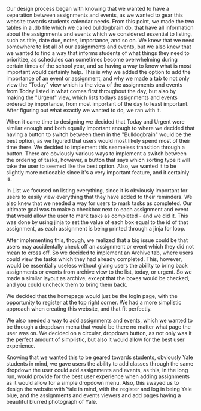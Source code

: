 Our design process began with knowing that we wanted to have a separation between assignments and events, as we wanted to gear this website towards students calendar needs. From this point, we made the two tables in a .db file which we called bulldogbrain.db, that have all information about the assignments and events which we considered essential to listing, such as title, date due, notes, importance, and so on. We knew that we need somewhere to list all of our assignments and events, but we also knew that we wanted to find a way that informs students of what things they need to prioritize, as schedules can sometimes become overwhelming during certain times of the school year, and so having a way to know what is most important would certainly help. This is why we added the option to add the importance of an event or assignment, and why we made a tab to not only view the "Today" view which is the view of the assignments and events from Today listed in what comes first throughout the day, but also by making the "Urgent" view, which lists todays assignments and events ordered by importance, from most important of the day to least important. After figuring out what exactly we wanted to do, we ran with it. 

When it came time to designing we decided that Today and Urgent were similar enough and both equally important enough to where we decided that having a button to switch between them in the "Bulldogbrain" would be the best option, as we figured that users would most likely spend most of their time there. We decided to implement this seameless transition through a button. There are obviously various ways to implement a switch between the ordering of tasks, however, a button that says which sorting type it will take the user to seemed like the best option. Also, we wanted it to be slightly more noticeable since it's a very important feature, and it certainly is.

In List we focused on listing everything, since it is obviously important for users to easily view everything that they have added to their reminders. We also knew that we needed a way for users to mark tasks as completed. Our ultimate goal was to make a checkbox next to each assignment and event that would allow the user to mark tasks as completed - and we did it. This was done by using jinja to set the value of each box equal to the id of that assignment, as each assignment is being printed through a jinja for loop. 

After implementing this, though, we realized that a big issue could be that users may accidentally check off an assignment or event which they did not mean to cross off. So we decided to implement an Archive tab, where users could view the tasks which they had already completed. This, however, would be essentially useless without giving users the ability to bring back assignments or events from  archive view to the list, today, or urgent. So we made a similar layout as archive, except that the boxes would be checked, and you could uncheck them to bring them back. 

We decided that the homepage would just be the login page, with the opportunity to register at the top right corner. We had a more simplistic approach when creating this website, and that fit perfectly. 

We also needed a way to add assignments and events, which we wanted to be through a dropdown menu that would be there no matter what page the user was on. We decided on a circular, dropdown button, as not only was it the perfect amount of simplistic, but also it would allow for the best user experience. 

Knowing that we wanted this to be geared towards students, obviously Yale students in mind, we gave users the ability to add classes through the same dropdown the user could add assignments and events, as this, in the long run, would provide for the best user experience when adding assignments as it would allow for a simple dropdown menu. Also, this swayed us to design the website with Yale in mind, with the register and log in being Yale blue, and the assignments and events viewers and add pages having a beautiful blurred photograph of Yale. 